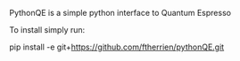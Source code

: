 PythonQE is a simple python interface to Quantum Espresso

To install simply run:

pip install -e git+https://github.com/ftherrien/pythonQE.git